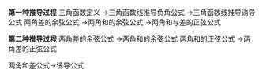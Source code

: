 **第一种推导过程**
三角函数定义
→三角函数线推导负角公式
→三角函数线推导诱导公式
两角差的余弦公式
→两角和的余弦公式
→两角和与差的正弦公式

**第二种推导过程**
两角差的余弦公式
→两角和的余弦公式
两角和的正弦公式
→两角差的正弦公式

两角和差公式→诱导公式